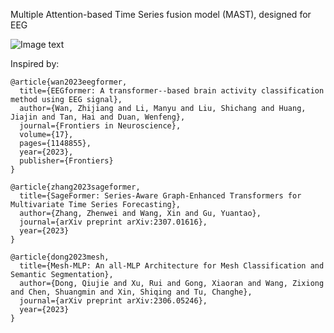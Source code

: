 Multiple Attention-based Time Series fusion model (MAST), designed for EEG

![Image text](https://github.com/xuxiaoooo/MAST/blob/main/draw/MAST.jpg)

Inspired by:
```
@article{wan2023eegformer,
  title={EEGformer: A transformer--based brain activity classification method using EEG signal},
  author={Wan, Zhijiang and Li, Manyu and Liu, Shichang and Huang, Jiajin and Tan, Hai and Duan, Wenfeng},
  journal={Frontiers in Neuroscience},
  volume={17},
  pages={1148855},
  year={2023},
  publisher={Frontiers}
}
```
```
@article{zhang2023sageformer,
  title={SageFormer: Series-Aware Graph-Enhanced Transformers for Multivariate Time Series Forecasting},
  author={Zhang, Zhenwei and Wang, Xin and Gu, Yuantao},
  journal={arXiv preprint arXiv:2307.01616},
  year={2023}
}
```
```
@article{dong2023mesh,
  title={Mesh-MLP: An all-MLP Architecture for Mesh Classification and Semantic Segmentation},
  author={Dong, Qiujie and Xu, Rui and Gong, Xiaoran and Wang, Zixiong and Chen, Shuangmin and Xin, Shiqing and Tu, Changhe},
  journal={arXiv preprint arXiv:2306.05246},
  year={2023}
}
```
